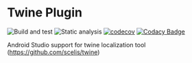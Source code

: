 # Twine Plugin
![Build and test](https://github.com/overpas/twine-plugin/workflows/Build%20and%20test/badge.svg)
![Static analysis](https://github.com/overpas/twine-plugin/workflows/Static%20analysis/badge.svg)
[![codecov](https://codecov.io/gh/overpas/twine-plugin/branch/master/graph/badge.svg)](https://codecov.io/gh/overpas/twine-plugin)
[![Codacy Badge](https://app.codacy.com/project/badge/Grade/77c67163b0e04d179b387d588e361440)](https://www.codacy.com/gh/overpas/twine-plugin/dashboard?utm_source=github.com&amp;utm_medium=referral&amp;utm_content=overpas/twine-plugin&amp;utm_campaign=Badge_Grade)

Android Studio support for twine localization tool (https://github.com/scelis/twine)
